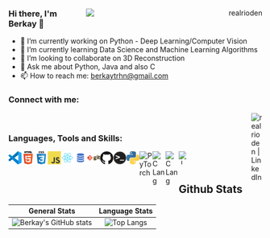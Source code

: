<div align=left>

 <div align=right>
<img align="right" alt="realrioden" color= "white" width="350px" src="https://media1.tenor.com/images/9d494528243a17b01c239436d843f8b7/tenor.gif?itemid=7941059" />
</div>
 
### Hi there, I'm Berkay 👋

- 🔭 I’m currently working on Python - Deep Learning/Computer Vision
- 🌱 I’m currently learning Data Science and Machine Learning Algorithms 
- 👯 I’m looking to collaborate on 3D Reconstruction
- 💬 Ask me about Python, Java and also C
- 📫 How to reach me: berkaytrhn@gmail.com



 </div>
  

<!--
### Spotify Playing 🎧

[<img src="https://now-playing-codestackr.vercel.app/api/spotify-playing" alt="codeSTACKr Spotify Playing" width="350" />](https://open.spotify.com/user/swyqyimdc12jajde4vpwd2x1b)
-->
### Connect with me:

[<img align="right" alt="realrioden | LinkedIn" color= "white" width="22px" src="https://image.similarpng.com/very-thumbnail/2020/07/Linkedin-logo-on-transparent--background-PNG.png" />][linkedin]

<br />

### Languages, Tools and Skills:
<a href="https://code.visualstudio.com">
<img align="left" alt="Visual Studio Code" width="26px" src="https://raw.githubusercontent.com/github/explore/80688e429a7d4ef2fca1e82350fe8e3517d3494d/topics/visual-studio-code/visual-studio-code.png" />
</a>
<a href="https://developer.mozilla.org/en-US/docs/Glossary/HTML5">
  <img align="left" alt="HTML5" width="26px" src="https://raw.githubusercontent.com/github/explore/80688e429a7d4ef2fca1e82350fe8e3517d3494d/topics/html/html.png" />
</a>
<a href="https://www.w3.org/TR/2001/WD-css3-roadmap-20010523/">
<img align="left" alt="CSS3" width="26px" src="https://raw.githubusercontent.com/github/explore/80688e429a7d4ef2fca1e82350fe8e3517d3494d/topics/css/css.png" />
</a>
<a href="https://developer.mozilla.org/en-US/docs/Web/JavaScript?retiredLocale=tr">
<img align="left" alt="JavaScript"width="26px"src="https://raw.githubusercontent.com/github/explore/80688e429a7d4ef2fca1e82350fe8e3517d3494d/topics/javascript/javascript.png"/>
</a>
<a href="https://reactjs.org">
<img align="left" alt="React" width="26px" src="https://raw.githubusercontent.com/github/explore/80688e429a7d4ef2fca1e82350fe8e3517d3494d/topics/react/react.png" />
</a>
<a href="https://www.w3schools.com/sql/">
<img align="left" alt="SQL" width="26px" src="https://raw.githubusercontent.com/github/explore/80688e429a7d4ef2fca1e82350fe8e3517d3494d/topics/sql/sql.png" />
</a>
<a href="https://git-scm.com/docs/gittutorial">
<img align="left" alt="Git" width="26px" src="https://raw.githubusercontent.com/github/explore/80688e429a7d4ef2fca1e82350fe8e3517d3494d/topics/git/git.png" />
</a>
<a href="https://github.com">
<img align="left" alt="GitHub" width="26px" src="https://raw.githubusercontent.com/github/explore/78df643247d429f6cc873026c0622819ad797942/topics/github/github.png" />
</a>
<a href="https://www.freecodecamp.org/news/the-linux-commands-handbook/">
<img align="left" alt="Terminal" width="26px" src="https://raw.githubusercontent.com/github/explore/80688e429a7d4ef2fca1e82350fe8e3517d3494d/topics/terminal/terminal.png" />
</a>
</a>
<a href="https://docs.python.org/3/">
<img align="left" alt="Python" width="26px" src="https://raw.githubusercontent.com/docker-library/docs/01c12653951b2fe592c1f93a13b4e289ada0e3a1/python/logo.png" />
</a>
<a href="https://pytorch.org/docs/stable/index.html">
<img align="left" alt="PyTorch" width="26px" src="https://pytorch.org/assets/images/pytorch-logo.png" />
</a>
<a href="https://devdocs.io/c/">
<img align="left" alt="C Lang" width="26px" src="https://upload.wikimedia.org/wikipedia/commons/thumb/1/18/C_Programming_Language.svg/1200px-C_Programming_Language.svg.png" />
</a>
<a href="https://scikit-learn.org/0.21/documentation.html">
<img align="left" alt="C Lang" width="26px" src="https://ih1.redbubble.net/image.193727600.0984/st,small,507x507-pad,600x600,f8f8f8.u8.jpg" />
</a>
<a href="https://docs.oracle.com/en/java/">
<img align="left" alt="Java" width="15px" height="26px" src="https://upload.wikimedia.org/wikipedia/tr/thumb/2/2e/Java_Logo.svg/1200px-Java_Logo.svg.png" />
</a>



<br />
<br />



[linkedin]: https://linkedin.com/in/BerkayEmreTurhan



## Github Stats
General Stats             |  Language Stats
:-------------------------:|:-------------------------:
![Berkay's GitHub stats](https://github-readme-stats.vercel.app/api?username=berkaytrhn&show_icons=true&theme=dark)  |  ![Top Langs](https://github-readme-stats.vercel.app/api/top-langs/?username=berkaytrhn&theme=dark&layout=compact)



<!--[![Top Langs](https://github-readme-stats.vercel.app/api/top-langs/?username=berkaytrhn)]

[![Top Langs](https://github-readme-stats.vercel.app/api/top-langs/?username=berkaytrhn&exclude_repo=github-readme-stats,berkaytrhn.github.io)]

[![Top Langs](https://github-readme-stats.vercel.app/api/top-langs/?username=berkaytrhn&hide=javascript,html)]

[![Top Langs](https://github-readme-stats.vercel.app/api/top-langs/?username=berkaytrhn&langs_count=8)]
-->






